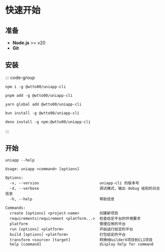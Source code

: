 # 快速开始

## 准备

- **Node.js** >= v20
- **Git**

## 安装

::: code-group

```shell [npm]
npm i -g @wtto00/uniapp-cli
```

```shell [pnpm]
pnpm add -g @wtto00/uniapp-cli
```

```shell [yarn]
yarn global add @wtto00/uniapp-cli
```

```shell [bun]
bun install -g @wtto00/uniapp-cli
```

```shell [deno]
deno install -g npm:@wtto00/uniapp-cli
```

:::

## 开始

```shell
uniapp --help
```

```
Usage: uniapp <command> [options]

Options:
  -v, --version                           uniapp-cli 的版本号
  -d, --verbose                           调试模式，输出 debug 级别的日志信息
  -h, --help                              帮助信息

Commands:
  create [options] <project-name>         创建新项目
  requirements|requirement <platform...>  检查给定平台的环境要求
  platform                                管理应用的平台
  run [options] <platform>                开始运行给定的平台
  build [options] <platform>              打包给定的平台
  transform <source> [target]             转换HBuilderX项目到CLI项目
  help [command]                          display help for command
```
